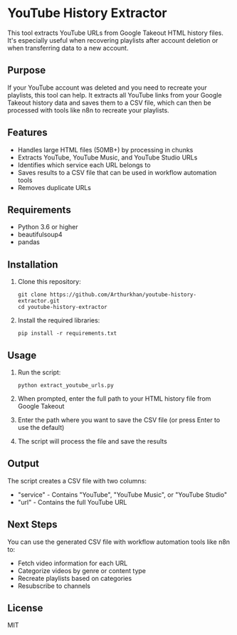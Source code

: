 # YouTube History Extractor

This tool extracts YouTube URLs from Google Takeout HTML history files. It's especially useful when recovering playlists after account deletion or when transferring data to a new account.

## Purpose

If your YouTube account was deleted and you need to recreate your playlists, this tool can help. It extracts all YouTube links from your Google Takeout history data and saves them to a CSV file, which can then be processed with tools like n8n to recreate your playlists.

## Features

- Handles large HTML files (50MB+) by processing in chunks
- Extracts YouTube, YouTube Music, and YouTube Studio URLs
- Identifies which service each URL belongs to
- Saves results to a CSV file that can be used in workflow automation tools
- Removes duplicate URLs

## Requirements

- Python 3.6 or higher
- beautifulsoup4
- pandas

## Installation

1. Clone this repository:
   ```
   git clone https://github.com/Arthurkhan/youtube-history-extractor.git
   cd youtube-history-extractor
   ```

2. Install the required libraries:
   ```
   pip install -r requirements.txt
   ```

## Usage

1. Run the script:
   ```
   python extract_youtube_urls.py
   ```

2. When prompted, enter the full path to your HTML history file from Google Takeout
3. Enter the path where you want to save the CSV file (or press Enter to use the default)
4. The script will process the file and save the results

## Output

The script creates a CSV file with two columns:
- "service" - Contains "YouTube", "YouTube Music", or "YouTube Studio"
- "url" - Contains the full YouTube URL

## Next Steps

You can use the generated CSV file with workflow automation tools like n8n to:
- Fetch video information for each URL
- Categorize videos by genre or content type
- Recreate playlists based on categories
- Resubscribe to channels

## License

MIT
